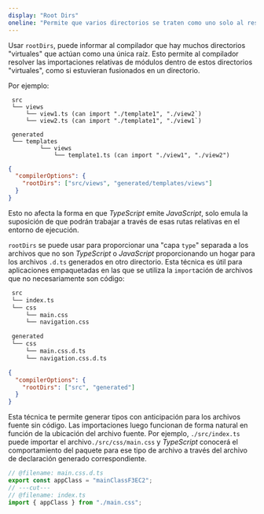 ```yaml
---
display: "Root Dirs"
oneline: "Permite que varios directorios se traten como uno solo al resolver módulos."
---
```


Usar `rootDirs`, puede informar al compilador que hay muchos directorios "virtuales" que actúan como una única raíz.
Esto permite al compilador resolver las importaciones relativas de módulos dentro de estos directorios "virtuales", como si estuvieran fusionados en un directorio.

Por ejemplo:

```
 src
 └── views
     └── view1.ts (can import "./template1", "./view2`)
     └── view2.ts (can import "./template1", "./view1`)

 generated
 └── templates
         └── views
             └── template1.ts (can import "./view1", "./view2")
```

```json tsconfig
{
  "compilerOptions": {
    "rootDirs": ["src/views", "generated/templates/views"]
  }
}
```

Esto no afecta la forma en que *TypeScript* emite *JavaScript*, solo emula la suposición de que podrán
trabajar a través de esas rutas relativas en el entorno de ejecución.

`rootDirs` se puede usar para proporcionar una "capa `type`" separada a los archivos que no son *TypeScript* o *JavaScript* proporcionando un hogar para los archivos `.d.ts` generados en otro directorio. Esta técnica es útil para aplicaciones empaquetadas en las que se utiliza la `import`ación de archivos que no necesariamente son código:

```sh
 src
 └── index.ts
 └── css
     └── main.css
     └── navigation.css

 generated
 └── css
     └── main.css.d.ts
     └── navigation.css.d.ts
```

```json tsconfig
{
  "compilerOptions": {
    "rootDirs": ["src", "generated"]
  }
}
```

Esta técnica te permite generar tipos con anticipación para los archivos fuente sin código. Las importaciones luego funcionan de forma natural en función de la ubicación del archivo fuente.
Por ejemplo, `./src/index.ts` puede importar el archivo`./src/css/main.css` y *TypeScript* conocerá el comportamiento del paquete para ese tipo de archivo a través del archivo de declaración generado correspondiente.

```ts twoslash
// @filename: main.css.d.ts
export const appClass = "mainClassF3EC2";
// ---cut---
// @filename: index.ts
import { appClass } from "./main.css";
```
